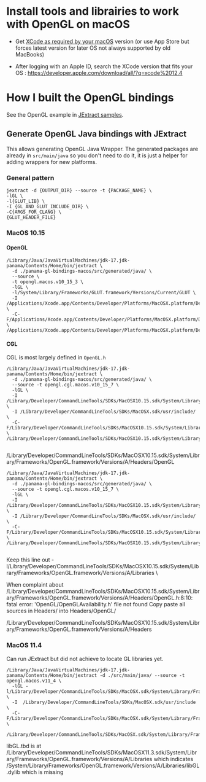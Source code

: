 
# Install tools and librairies to work with OpenGL on macOS

* Get [XCode as required by your macOS](https://developer.apple.com/support/xcode/) version (or use App Store but forces latest version for later OS not always supported by old MacBooks)

* After logging with an Apple ID, search the XCode version that fits your OS : https://developer.apple.com/download/all/?q=xcode%2012.4

# How I built the OpenGL bindings

See the OpenGL example in [JExtract samples](https://github.com/openjdk/jextract/tree/master/samples).

## Generate OpenGL Java bindings with JExtract

This allows generating OpenGL Java Wrapper. The generated packages are already in `src/main/java` so you don't need to do it,
it is just a helper for adding wrappers for new platforms.

### General pattern

```
jextract -d {OUTPUT_DIR} --source -t {PACKAGE_NAME} \
-lGL \
-l{GLUT_LIB} \
-I {GL_AND_GLUT_INCLUDE_DIR} \
-C{ARGS_FOR_CLANG} \
{GLUT_HEADER_FILE}
```

### MacOS 10.15

#### OpenGL
```
/Library/Java/JavaVirtualMachines/jdk-17.jdk-panama/Contents/Home/bin/jextract \
  -d ./panama-gl-bindings-macos/src/generated/java/ \
  --source \
  -t opengl.macos.v10_15_3 \
  -lGL \
  -l/System/Library/Frameworks/GLUT.framework/Versions/Current/GLUT \
  -I  /Applications/Xcode.app/Contents/Developer/Platforms/MacOSX.platform/Developer/SDKs/MacOSX.sdk/usr/include/ \
  -C-F/Applications/Xcode.app/Contents/Developer/Platforms/MacOSX.platform/Developer/SDKs/MacOSX.sdk/System/Library/Frameworks \
/Applications/Xcode.app/Contents/Developer/Platforms/MacOSX.platform/Developer/SDKs/MacOSX.sdk/System/Library/Frameworks/GLUT.framework/Headers/glut.h
```

#### CGL

CGL is most largely defined in `OpenGL.h`

```
/Library/Java/JavaVirtualMachines/jdk-17.jdk-panama/Contents/Home/bin/jextract \
  -d ./panama-gl-bindings-macos/src/generated/java/ \
  --source -t opengl.cgl.macos.v10_15_7 \
  -lGL \
  -I  /Library/Developer/CommandLineTools/SDKs/MacOSX10.15.sdk/System/Library/Frameworks/OpenGL.framework/Versions/A/Headers \
  -I /Library/Developer/CommandLineTools/SDKs/MacOSX.sdk/usr/include/ \
  -C-F/Library/Developer/CommandLineTools/SDKs/MacOSX10.15.sdk/System/Library/Frameworks/OpenGL.framework/Versions/A/Headers \
/Library/Developer/CommandLineTools/SDKs/MacOSX10.15.sdk/System/Library/Frameworks/OpenGL.framework/Versions/A/Headers/OpenGL.h


```

/Library/Developer/CommandLineTools/SDKs/MacOSX10.15.sdk/System/Library/Frameworks/OpenGL.framework/Versions/A/Headers/OpenGL

```
/Library/Java/JavaVirtualMachines/jdk-17.jdk-panama/Contents/Home/bin/jextract \
  -d ./panama-gl-bindings-macos/src/generated/java/ \
  --source -t opengl.cgl.macos.v10_15_7 \
  -lGL \
  -I  /Library/Developer/CommandLineTools/SDKs/MacOSX10.15.sdk/System/Library/Frameworks/OpenGL.framework/Versions/A/Headers \
  -I /Library/Developer/CommandLineTools/SDKs/MacOSX.sdk/usr/include/ \
  -C-F/Library/Developer/CommandLineTools/SDKs/MacOSX10.15.sdk/System/Library/Frameworks/OpenGL.framework/Versions/A/Headers \
/Library/Developer/CommandLineTools/SDKs/MacOSX10.15.sdk/System/Library/Frameworks/OpenGL.framework/Versions/A/Headers/OpenGL.h


```


Keep this line out
  -l/Library/Developer/CommandLineTools/SDKs/MacOSX10.15.sdk/System/Library/Frameworks/OpenGL.framework/Versions/A/Libraries \

When complaint about 
/Library/Developer/CommandLineTools/SDKs/MacOSX10.15.sdk/System/Library/Frameworks/OpenGL.framework/Versions/A/Headers/OpenGL.h:8:10: fatal error: 'OpenGL/OpenGLAvailability.h' file not found
Copy paste all sources in Headers/ into Headers/OpenGL/



/Library/Developer/CommandLineTools/SDKs/MacOSX10.15.sdk/System/Library/Frameworks/OpenGL.framework/Versions/A/Headers

### MacOS 11.4

Can run JExtract but did not achieve to locate GL libraries yet.

```
/Library/Java/JavaVirtualMachines/jdk-17.jdk-panama/Contents/Home/bin/jextract -d ./src/main/java/ --source -t opengl.macos.v11_4 \
  -lGL -l/Library/Developer/CommandLineTools/SDKs/MacOSX.sdk/System/Library/Frameworks/GLUT.framework/Versions/A/GLUT.tbd \
  -I  /Library/Developer/CommandLineTools/SDKs/MacOSX.sdk/usr/include \
  -C-F/Library/Developer/CommandLineTools/SDKs/MacOSX.sdk/System/Library/Frameworks/ \
      /Library/Developer/CommandLineTools/SDKs/MacOSX.sdk/System/Library/Frameworks/GLUT.framework/Versions/A/Headers/glut.h
```

libGL.tbd is at /Library/Developer/CommandLineTools/SDKs/MacOSX11.3.sdk/System/Library/Frameworks/OpenGL.framework/Versions/A/Libraries
which indicates /System/Library/Frameworks/OpenGL.framework/Versions/A/Libraries/libGL.dylib
which is missing
